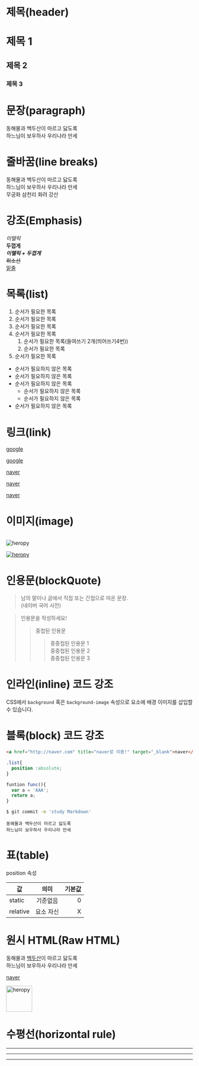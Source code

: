 # 제목(header)

# 제목 1
## 제목 2
### 제목 3

# 문장(paragraph)

동해물과 백두산이 마르고 닳도록  
하느님이 보우하사 우리나라 만세

# 줄바꿈(line breaks)

동해물과 백두산이 마르고 닳도록  
하느님이 보우하사 우리나라 만세<br/>
무궁화 삼천리 화려 강산

# 강조(Emphasis)

_이텔릭_  
**두껍게**  
**_이텔릭 + 두껍게_**  
~~취소선~~  
<u>밑줄</u>

# 목록(list)

1. 순서가 필요한 목록
1. 순서가 필요한 목록
1. 순서가 필요한 목록
1. 순서가 필요한 목록
    1. 순서가 필요한 목록(들여쓰기 2개(띄어쓰기4번))
    1. 순서가 필요한 목록
1. 순서가 필요한 목록


- 순서가 필요하지 않은 목록
- 순서가 필요하지 않은 목록
- 순서가 필요하지 않은 목록
    - 순서가 필요하지 않은 목록
    - 순서가 필요하지 않은 목록
- 순서가 필요하지 않은 목록

# 링크(link)

<a href="http://google.com">google</a>

[google](http://google.com)

<a href="http://naver.com" title="naver로 이동!">naver</a>

[naver](http://naver.com "naver로 이동!")

<a href="http://naver.com" title="naver로 이동!" target="_blank">naver</a>

# 이미지(image)

![]()

![heropy](https://avatars.githubusercontent.com/u/16679082?v=4)

[![heropy](https://avatars.githubusercontent.com/u/16679082?v=4)](https://heropy.blog/)

# 인용문(blockQuote)

>남의 말이나 글에서 직접 또는 간접으로 따온 문장.  
>(네이버 국어 사전)

>인용문을 작성하세요!
>>중첩된 인용문
>>>중중첩된 인용문 1  
>>>중중첩된 인용문 2  
>>>중중첩된 인용문 3

# 인라인(inline) 코드 강조


CSS에서 `background` 혹은 
`background-image` 속성으로 요소에 배경 이미지를 삽입할수 있습니다.

# 블록(block) 코드 강조

```html
<a href="http://naver.com" title="naver로 이동!" target="_blank">naver</a>
```

```css
.list{
  position :absolute;
}
```

```javascript
funtion func(){
  var a = 'AAA';
  return a;
}
```

```bash
$ git commit -m 'study Markdown'
```

```plaintext
동해물과 백두산이 마르고 닳도록
하느님이 보우하사 우리나라 만세
```

# 표(table)

position 속성

값 | 의미 | 기본값  
--|:--:|--:  
static | 기준없음 | 0
relative | 요소 자신 | X

# 원시 HTML(Raw HTML)

동해물과 <span style="text-decoration: underline;">백두산</span>이 마르고 닳도록  
하느님이 보우하사 우리나라 만세

<a href="http://naver.com" title="naver로 이동!" target="_blank">naver</a>

<img width="70" src="https://avatars.githubusercontent.com/u/16679082?v=4" alt="heropy">

# 수평선(horizontal rule)

---

***

___